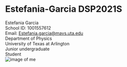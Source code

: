 # Estefania-Garcia DSP2021S #  
Estefania Garcia  
School ID: 1001557612  
Email: Estefania.garcia@mavs.uta.edu  
Department of Physics  
University of Texas at Arlington  
Junior undergraduate  
Student  
![image of me](https://user-images.githubusercontent.com/77997388/106421360-2f4a5b80-6422-11eb-88b5-806daa6a0f5d.jpg)

